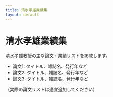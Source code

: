```yaml
---
title: 清水孝雄業績集
layout: default
---
```


# 清水孝雄業績集

清水孝雄教授の主な論文・業績リストを掲載します。

- 論文1: タイトル、雑誌名、発行年など
- 論文2: タイトル、雑誌名、発行年など
- 論文3: タイトル、雑誌名、発行年など

（実際の論文リストは適宜追加してください）
